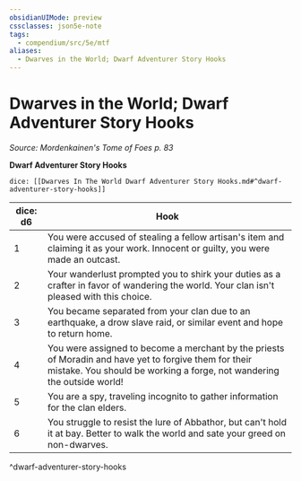 ```yaml
---
obsidianUIMode: preview
cssclasses: json5e-note
tags:
  - compendium/src/5e/mtf
aliases:
  - Dwarves in the World; Dwarf Adventurer Story Hooks
---
```

# Dwarves in the World; Dwarf Adventurer Story Hooks
*Source: Mordenkainen's Tome of Foes p. 83* 

**Dwarf Adventurer Story Hooks**

`dice: [[Dwarves In The World Dwarf Adventurer Story Hooks.md#^dwarf-adventurer-story-hooks]]`

| dice: d6 | Hook |
|----------|------|
| 1 | You were accused of stealing a fellow artisan's item and claiming it as your work. Innocent or guilty, you were made an outcast. |
| 2 | Your wanderlust prompted you to shirk your duties as a crafter in favor of wandering the world. Your clan isn't pleased with this choice. |
| 3 | You became separated from your clan due to an earthquake, a drow slave raid, or similar event and hope to return home. |
| 4 | You were assigned to become a merchant by the priests of Moradin and have yet to forgive them for their mistake. You should be working a forge, not wandering the outside world! |
| 5 | You are a spy, traveling incognito to gather information for the clan elders. |
| 6 | You struggle to resist the lure of Abbathor, but can't hold it at bay. Better to walk the world and sate your greed on non-dwarves. |
^dwarf-adventurer-story-hooks

